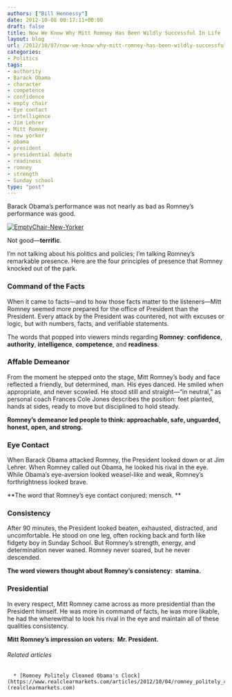```yaml
---
authors: ["Bill Hennessy"]
date: 2012-10-08 00:17:11+00:00
draft: false
title: Now We Know Why Mitt Romney Has Been Wildly Successful In Life
layout: blog
url: /2012/10/07/now-we-know-why-mitt-romney-has-been-wildly-successful-in-life/
categories:
- Politics
tags:
- authority
- Barack Obama
- character
- competence
- confidence
- empty chair
- Eye contact
- intelligence
- Jim Lehrer
- Mitt Romney
- new yorker
- obama
- president
- presidential debate
- readiness
- romney
- strength
- Sunday school
type: "post"
---
```


Barack Obama’s performance was not nearly as bad as Romney’s performance was good.

[![EmptyChair-New-Yorker](https://ludicrite.files.wordpress.com/2012/10/emptychair-new-yorker_thumb.jpg)
](https://ludicrite.files.wordpress.com/2012/10/emptychair-new-yorker.jpg)

Not good—**terrific**.

I’m not talking about his politics and policies; I’m talking Romney’s remarkable presence. Here are the four principles of presence that Romney knocked out of the park.


### Command of the Facts


When it came to facts—and to how those facts matter to the listeners—Mitt Romney seemed more prepared for the office of President than the President. Every attack by the President was countered, not with excuses or logic, but with numbers, facts, and verifiable statements.

The words that popped into viewers minds regarding **Romney**: **confidence**, **authority**, **intelligence**, **competence**, and **readiness**.


### Affable Demeanor


From the moment he stepped onto the stage, Mitt Romney’s body and face reflected a friendly, but determined, man. His eyes danced. He smiled when appropriate, and never scowled. He stood still and straight—“in neutral,” as personal coach Frances Cole Jones describes the position: feet planted, hands at sides, ready to move but disciplined to hold steady.

**Romney’s demeanor led people to think: approachable, safe, unguarded, honest, open, and strong.**


### Eye Contact


When Barack Obama attacked Romney, the President looked down or at Jim Lehrer. When Romney called out Obama, he looked his rival in the eye. While Obama’s eye-aversion looked weasel-like and weak, Romney’s forthrightness looked brave.

**The word that Romney’s eye contact conjured: mensch. **


### Consistency


After 90 minutes, the President looked beaten, exhausted, distracted, and uncomfortable. He stood on one leg, often rocking back and forth like fidgety boy in Sunday School. But Romney’s strength, energy, and determination never waned. Romney never soared, but he never descended.

**The word viewers thought about Romney’s consistency:  stamina.**


### Presidential


In every respect, Mitt Romney came across as more presidential than the President himself. He was more in command of facts, he was more likable, he had the wherewithal to look his rival in the eye and maintain all of these qualities consistency.

**Mitt Romney’s impression on voters:  Mr. President.**


###### Related articles





	  * [Romney Politely Cleaned Obama's Clock](https://www.realclearmarkets.com/articles/2012/10/04/romney_politely_cleaned_obamas_clock_99914.html) (realclearmarkets.com)

